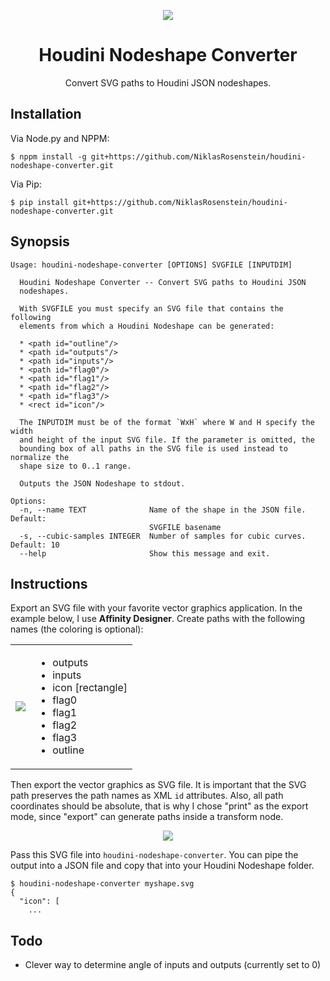 <p align="center"><img src="https://image.ibb.co/j1aD0v/showcase.jpg"></p>
<h1 align="center">Houdini Nodeshape Converter</h1>
<p align="center">Convert SVG paths to Houdini JSON nodeshapes.</p>

## Installation

Via Node.py and NPPM:

    $ nppm install -g git+https://github.com/NiklasRosenstein/houdini-nodeshape-converter.git

Via Pip:

    $ pip install git+https://github.com/NiklasRosenstein/houdini-nodeshape-converter.git

## Synopsis

```
Usage: houdini-nodeshape-converter [OPTIONS] SVGFILE [INPUTDIM]

  Houdini Nodeshape Converter -- Convert SVG paths to Houdini JSON
  nodeshapes.

  With SVGFILE you must specify an SVG file that contains the following
  elements from which a Houdini Nodeshape can be generated:

  * <path id="outline"/>
  * <path id="outputs"/>
  * <path id="inputs"/>
  * <path id="flag0"/>
  * <path id="flag1"/>
  * <path id="flag2"/>
  * <path id="flag3"/>
  * <rect id="icon"/>

  The INPUTDIM must be of the format `WxH` where W and H specify the width
  and height of the input SVG file. If the parameter is omitted, the
  bounding box of all paths in the SVG file is used instead to normalize the
  shape size to 0..1 range.

  Outputs the JSON Nodeshape to stdout.

Options:
  -n, --name TEXT              Name of the shape in the JSON file. Default:
                               SVGFILE basename
  -s, --cubic-samples INTEGER  Number of samples for cubic curves. Default: 10
  --help                       Show this message and exit.
```

## Instructions

Export an SVG file with your favorite vector graphics application. In the
example below, I use **Affinity Designer**. Create paths with the following
names (the coloring is optional):

<table>
  <tr>
    <td>
      <img src="https://image.ibb.co/kFW30v/2017_05_31_23_01_10_Affinity_Designer.png">
    </td>
    <td>
      <ul>
        <li>outputs</li>
        <li>inputs</li>
        <li>icon [rectangle]</li>
        <li>flag0</li>
        <li>flag1</li>
        <li>flag2</li>
        <li>flag3</li>
        <li>outline</li>
      </ul>
    </td>
  </tr>
</table>

Then export the vector graphics as SVG file. It is important that the SVG
path preserves the path names as XML `id` attributes. Also, all path
coordinates should be absolute, that is why I chose "print" as the export
mode, since "export" can generate paths inside a transform node.

<p align="center"><img src="http://i.imgur.com/clRCQ84.png"></p>

Pass this SVG file into `houdini-nodeshape-converter`. You can pipe the
output into a JSON file and copy that into your Houdini Nodeshape folder.

    $ houdini-nodeshape-converter myshape.svg
    {
      "icon": [
        ...

## Todo

- Clever way to determine angle of inputs and outputs (currently set to 0)

